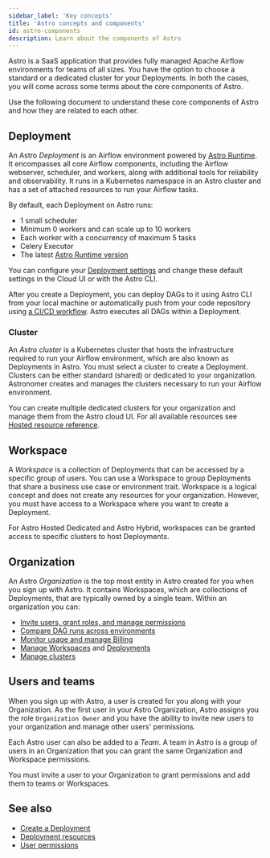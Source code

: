 ```yaml
---
sidebar_label: 'Key concepts'
title: 'Astro concepts and components'
id: astro-components
description: Learn about the components of Astro
---
```


Astro is a SaaS application that provides fully managed Apache Airflow environments for teams of all sizes. You have the option to choose a standard or a dedicated cluster for your Deployments. In both the cases, you will come across some terms about the core components of Astro.

Use the following document to understand these core components of Astro and how they are related to each other.

## Deployment

An Astro _Deployment_ is an Airflow environment powered by [Astro Runtime](runtime-overview.md). It encompasses all core Airflow components, including the Airflow webserver, scheduler, and workers, along with additional tools for reliability and observability. It runs in a Kubernetes namespace in an Astro cluster and has a set of attached resources to run your Airflow tasks.

By default, each Deployment on Astro runs:

- 1 small scheduler
- Minimum 0 workers and can scale up to 10 workers
- Each worker with a concurrency of maximum 5 tasks
- Celery Executor
- The latest [Astro Runtime version](runtime-release-notes.md)

You can configure your [Deployment settings](configure-deployment-resources.md) and change these default settings in the Cloud UI or with the Astro CLI. 

After you create a Deployment, you can deploy DAGs to it using Astro CLI from your local machine or automatically push from your code repository using [a CI/CD workflow](set-up-ci-cd.md). Astro executes all DAGs within a Deployment. 

### Cluster

An _Astro cluster_ is a Kubernetes cluster that hosts the infrastructure required to run your Airflow environment, which are also known as Deployments in Astro. You must select a cluster to create a Deployment. Clusters can be either standard (shared) or dedicated to your organization. Astronomer creates and manages the clusters necessary to run your Airflow environment. 

You can create multiple dedicated clusters for your organization and manage them from the Astro cloud UI. For all available resources see [Hosted resource reference](resource-reference-hosted.md).

## Workspace

A _Workspace_ is a collection of Deployments that can be accessed by a specific group of users. You can use a Workspace to group Deployments that share a business use case or environment trait. Workspace is a logical concept and does not create any resources for your organization. However, you must have access to a Workspace where you want to create a Deployment.

For Astro Hosted Dedicated and Astro Hybrid, workspaces can be granted access to specific clusters to host Deployments.

## Organization

An Astro _Organization_ is the top most entity in Astro created for you when you sign up with Astro. It contains Workspaces, which are collections of Deployments, that are typically owned by a single team. Within an organization you can:

- [Invite users, grant roles, and manage permissions](manage-organization-users.md)
- [Compare DAG runs across environments](organization-metrics.md#astro-usage)
- [Monitor usage and manage Billing](manage-billing.md)
- [Manage Workspaces](manage-workspaces.md) and [Deployments](create-deployment.md)
- [Manage clusters](create-dedicated-cluster.md)

## Users and teams

When you sign up with Astro, a user is created for you along with your Organization. As the first user in your Astro Organization, Astro assigns you the role `Organization Owner` and you have the ability to invite new users to your organization and manage other users' permissions. 

Each Astro user can also be added to a _Team_. A team in Astro is a group of users in an Organization that you can grant the same Organization and Workspace permissions. 

You must invite a user to your Organization to grant permissions and add them to teams or Workspaces.


## See also

- [Create a Deployment](create-deployment.md)
- [Deployment resources](./resource-reference-hosted.md)
- [User permissions](user-permissions.md)

